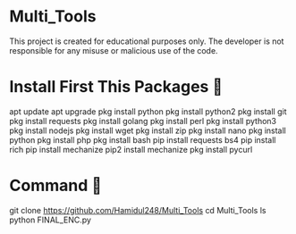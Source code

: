 # Multi_Tools
This project is created for educational purposes only. The developer is not responsible for any misuse or malicious use of the code.

# Install First This Packages 🔰
apt update
apt upgrade
pkg install python
pkg install python2
pkg install git
pkg install requests
pkg install golang
pkg install perl
pkg install python3
pkg install nodejs
pkg install wget
pkg install zip
pkg install nano
pkg install python
pkg install php
pkg install bash
pip install requests bs4
pip install rich
pip install mechanize
pip2 install mechanize
pkg install pycurl

# Command 🔰
git clone https://github.com/Hamidul248/Multi_Tools
cd Multi_Tools
ls
python FINAL_ENC.py
